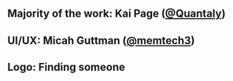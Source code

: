 ## Majority of the work: Kai Page ([@Quantaly](https://github.com/Quantaly))

## UI/UX: Micah Guttman ([@memtech3](https://github.com/memtech3))

## Logo: Finding someone
